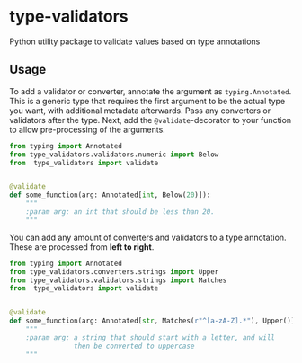 # type-validators
Python utility package to validate values based on type annotations

## Usage

To add a validator or converter, annotate the argument as ``typing.Annotated``. This is a generic type that requires the first argument to be the actual type you want, with additional metadata afterwards. Pass any converters or validators after the type. Next, add the `@validate`-decorator to your function to allow pre-processing of the arguments.

```python
from typing import Annotated
from type_validators.validators.numeric import Below
from  type_validators import validate


@validate
def some_function(arg: Annotated[int, Below(20)]):
    """
    :param arg: an int that should be less than 20.
    """
```

You can add any amount of converters and validators to a type annotation. These are processed from **left to right**.

```python
from typing import Annotated
from type_validators.converters.strings import Upper
from type_validators.validators.strings import Matches
from  type_validators import validate


@validate
def some_function(arg: Annotated[str, Matches(r"^[a-zA-Z].*"), Upper()]):
    """
    :param arg: a string that should start with a letter, and will
                then be converted to uppercase
    """
```